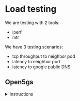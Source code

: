# Load testing

We are testing with 2 tools:

* iperf
* mtr

We have 3 testing scenarios:

* tcp throughput to neighbor pod
* latency to neighbor pod
* latency to google public DNS

## Open5gs
<details><summary>Instructions</summary>
<p>

### iperf

* install iperf server

```bash
helm upgrade --install \
  iperf3 openverso/iperf3 \
  --values docs/examples/open5gs/iperf.yaml \
  --version 0.1.2 \
  --namespace open5gs \
  --wait --timeout 30s --create-namespace
```

* run shell in ueransim ue pod

```
kubectl -n open5gs exec -ti deployment/ueransim-ueransim-gnb-ues -- /bin/bash
```

* install iperf3

```bash
apk add iperf3
```

* check tcp throughput (without upf)

```bash
$ iperf3 -c iperf3 -p 5201 -t 30 -R
Connecting to host iperf3, port 5201
Reverse mode, remote host iperf3 is sending
...
[ ID] Interval           Transfer     Bitrate         Retr
[  5]   0.00-30.00  sec  45.8 GBytes  13.1 Gbits/sec  4369             sender
[  5]   0.00-30.00  sec  45.8 GBytes  13.1 Gbits/sec                  receiver

iperf Done.
```

* check tcp throughput (with open5gs upf)

```bash
$ export UESIMTUNO_IP=$(ip -o -4 addr list uesimtun0 | awk '{print $4}' | cut -d/ -f1)
$ iperf3 -c iperf3 -p 5201 -t 30 -R -B ${UESIMTUNO_IP}
Connecting to host iperf3, port 5201
Reverse mode, remote host iperf3 is sending
...
[ ID] Interval           Transfer     Bitrate         Retr
[  5]   0.00-30.00  sec   612 MBytes   171 Mbits/sec  554             sender
[  5]   0.00-30.00  sec   612 MBytes   171 Mbits/sec                  receiver

iperf Done.
```

* check tcp throughput (with eUPF)

we should use some flags for iperf client (specific for eUPF):
- packet size (`-M`)
- pod address (`-c`)

```bash
$ iperf3 -c 10.233.110.181 -p 5201 -t 30 -R --bind-dev uesimtun0 -M 1350
Connecting to host 10.233.110.181, port 5201
Reverse mode, remote host 10.233.110.181 is sending
...
[ ID] Interval           Transfer     Bitrate         Retr
[  5]   0.00-30.00  sec   490 MBytes   137 Mbits/sec  1181             sender
[  5]   0.00-30.00  sec   490 MBytes   137 Mbits/sec                  receiver
```

### mtr

* run shell in ueransim ue pod

```
kubectl -n open5gs exec -ti deployment/ueransim-ueransim-gnb-ues -- /bin/bash
```

* install mtr

```bash
apk add mtr
```

* check latency (without upf) to iperf3 pod

```bash
$ mtr --no-dns --report --report-cycles 60 -T -P 5201 iperf3
...
HOST: ueransim-ueransim-gnb-ues-5 Loss%   Snt   Last   Avg  Best  Wrst StDev
  1.|-- 10.233.10.221              0.0%    60    0.2   0.2   0.1   0.3   0.0
```

* check latency (without upf) to google public dns

```bash
$ mtr --no-dns --report --report-cycles 60 -T -P 443 8.8.8.8
...
HOST: ueransim-ueransim-gnb-ues-5 Loss%   Snt   Last   Avg  Best  Wrst StDev
  1.|-- 188.120.253.172            0.0%    60    0.1   0.2   0.1   0.3   0.0
...
 16.|-- 8.8.8.8                   96.7%    60   16.8  15.7  14.7  16.8   1.5
```

* check latency (with open5gs upf) to iperf3 pod

```bash
$ mtr --no-dns --report --report-cycles 60 -T -P 5201 -I uesimtun0 iperf3
...
HOST: ueransim-ueransim-gnb-ues-5 Loss%   Snt   Last   Avg  Best  Wrst StDev
  1.|-- 10.45.0.1                  0.0%    60    1.0   1.0   0.7   1.7   0.2
  2.|-- 10.233.10.221              0.0%    60    1.0   1.2   0.8   2.5   0.3
```

* check latency (with open5gs upf) to google public dns

```bash
$ mtr --no-dns --report --report-cycles 60 -T -P 443 -I uesimtun0 8.8.8.8
...
HOST: ueransim-ueransim-gnb-ues-5 Loss%   Snt   Last   Avg  Best  Wrst StDev
 1.|-- 10.45.0.1                  0.0%    60    1.3   1.1   0.7   2.4   0.3
...
 17.|-- 8.8.8.8                   96.7%    60   17.2  19.2  17.2  21.2   2.9
```

* check latency (with eUPF) to iperf3 pod

```bash
$ mtr --no-dns --report --report-cycles 60 -T -P 5201 -I uesimtun0 10.233.110.181
HOST: ueransim-ueransim-gnb-ues-5 Loss%   Snt   Last   Avg  Best  Wrst StDev
  3.|-- 10.233.110.181             0.0%    60    0.9   1.0   0.6   1.3   0.1
```

* check latency (with eUPF) to google public dns

```bash
$ mtr --no-dns --report --report-cycles 60 -T -P 443 -I uesimtun0 8.8.8.8
...
HOST: ueransim-ueransim-gnb-ues-5 Loss%   Snt   Last   Avg  Best  Wrst StDev
  1.|-- 10.99.0.254                0.0%    60    1.1   1.0   0.8   1.5   0.1
...
 17.|-- 8.8.8.8                   95.0%    60   14.6  16.9  14.6  21.3   3.8
```

## results

|scenario | raw | open5gs upf | eupf |
|---|---|---|---|
| tcp throughput (to neighbor pod) | 13.1 Gbit/sec | 171 Mbit/sec | 137 Mbit/sec |
| latency (to neighbor pod) | 0.2 | 1.2 | 1.0 |
| latency (to google public DNS) | 15.7 | 19.2 | 16.9 |

</p>

## Free5GC

### iperf

* install iperf server

```bash
helm upgrade --install \
  iperf3 openverso/iperf3 \
  --values docs/examples/free5gc/iperf.yaml \
  --version 0.1.2 \
  --namespace free5gc \
  --wait --timeout 30s --create-namespace
```

* run shell in ueransim ue pod

```
kubectl -n free5gc exec -ti deployment/ueransim-ueransim-gnb-ues -- /bin/bash
```

* install iperf3

```bash
apk add iperf3
```

* check tcp throughput (without upf)

```bash
$ iperf3 -c iperf3 -p 5201 -t 30 -R
Connecting to host iperf3, port 5201
Reverse mode, remote host iperf3 is sending
...
[ ID] Interval           Transfer     Bitrate         Retr
[  5]   0.00-30.00  sec  45.8 GBytes  13.1 Gbits/sec  4369             sender
[  5]   0.00-30.00  sec  45.8 GBytes  13.1 Gbits/sec                  receiver

iperf Done.
```

* check tcp throughput (with open5gs upf)

```bash
$ export UESIMTUNO_IP=$(ip -o -4 addr list uesimtun0 | awk '{print $4}' | cut -d/ -f1)
$ iperf3 -c iperf3 -p 5201 -t 30 -R -B ${UESIMTUNO_IP}
Connecting to host iperf3, port 5201
Reverse mode, remote host iperf3 is sending
...
[ ID] Interval           Transfer     Bitrate         Retr
[  5]   0.00-30.00  sec   612 MBytes   171 Mbits/sec  554             sender
[  5]   0.00-30.00  sec   612 MBytes   171 Mbits/sec                  receiver

iperf Done.
```

* check tcp throughput (with eUPF)

```bash
$ export UESIMTUNO_IP=$(ip -o -4 addr list uesimtun0 | awk '{print $4}' | cut -d/ -f1)
$ iperf3 -c iperf3 -p 5201 -t 30 -R -B ${UESIMTUNO_IP}
?
```

### mtr

* run shell in ueransim ue pod

```
kubectl -n open5gs exec -ti deployment/ueransim-ueransim-gnb-ues -- /bin/bash
```

* install mtr

```bash
apk add mtr
```

* check latency (without upf) to iperf3 pod

```bash
$ mtr --no-dns --report --report-cycles 60 -T -P 5201 iperf3
...
HOST: ueransim-ueransim-gnb-ues-5 Loss%   Snt   Last   Avg  Best  Wrst StDev
  1.|-- 10.233.10.221              0.0%    60    0.2   0.2   0.1   0.3   0.0
```

* check latency (without upf) to google public dns

```bash
$ mtr --no-dns --report --report-cycles 60 -T -P 443 8.8.8.8
...
HOST: ueransim-ueransim-gnb-ues-5 Loss%   Snt   Last   Avg  Best  Wrst StDev
  1.|-- 188.120.253.172            0.0%    60    0.1   0.2   0.1   0.3   0.0
...
 16.|-- 8.8.8.8                   96.7%    60   16.8  15.7  14.7  16.8   1.5
```

* check latency (with open5gs upf) to iperf3 pod

```bash
$ mtr --no-dns --report --report-cycles 60 -T -P 5201 -I uesimtun0 iperf3
...
HOST: ueransim-ueransim-gnb-ues-5 Loss%   Snt   Last   Avg  Best  Wrst StDev
  1.|-- 10.45.0.1                  0.0%    60    1.0   1.0   0.7   1.7   0.2
  2.|-- 10.233.10.221              0.0%    60    1.0   1.2   0.8   2.5   0.3
```

* check latency (with open5gs upf) to google public dns

```bash
$ mtr --no-dns --report --report-cycles 60 -T -P 443 -I uesimtun0 8.8.8.8
...
HOST: ueransim-ueransim-gnb-ues-5 Loss%   Snt   Last   Avg  Best  Wrst StDev
 1.|-- 10.45.0.1                  0.0%    60    1.3   1.1   0.7   2.4   0.3
...
 17.|-- 8.8.8.8                   96.7%    60   17.2  19.2  17.2  21.2   2.9
```

* check latency (with eUPF) to iperf3 pod

```bash
$ mtr --no-dns --report --report-cycles 60 -T -P 5201 -I uesimtun0 10.99.0.11
?
```

* check latency (with eUPF) to google public dns

```bash
$ mtr --no-dns --report --report-cycles 60 -T -P 443 -I uesimtun0 8.8.8.8
...
HOST: ueransim-ueransim-gnb-ues-5 Loss%   Snt   Last   Avg  Best  Wrst StDev
  1.|-- 10.99.0.254                0.0%    60    1.1   1.0   0.8   1.5   0.1
...
 17.|-- 8.8.8.8                   95.0%    60   14.6  16.9  14.6  21.3   3.8
```



## results

|scenario | raw | open5gs upf | eupf |
|---|---|---|---|
| tcp throughput (to neighbor pod) | 13.1 Gbit/sec | 171 Mbit/sec | ? |
| latency (to neighbor pod) | 0.2 | 1.2 | ? |
| latency (to google public DNS) | 15.7 | 19.2 | 16.9 |
